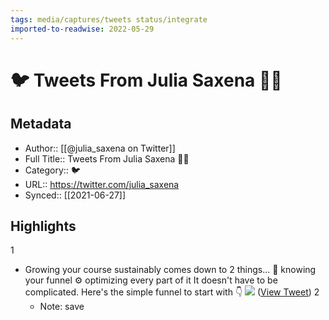 ```yaml
---
tags: media/captures/tweets status/integrate
imported-to-readwise: 2022-05-29
---
```

# 🐦 Tweets From Julia Saxena 🚀🚢

## Metadata
- Author:: [[@julia_saxena on Twitter]]
- Full Title:: Tweets From Julia Saxena 🚀🚢
- Category:: 🐦
- URL:: https://twitter.com/julia_saxena
- Synced:: [[2021-06-27]]

## Highlights
1
- Growing your course sustainably comes down to 2 things...
  🧠 knowing your funnel
  ⚙️ optimizing every part of it
  It doesn't have to be complicated. 
  Here's the simple funnel to start with 👇 
  ![](https://pbs.twimg.com/media/E46E-U4XwAIOhI7.jpg) ([View Tweet](https://twitter.com/julia_saxena/status/1409209952388923395))
2
    - Note: save
